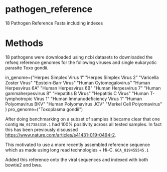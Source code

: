 # pathogen_reference
18 Pathogen Reference Fasta including indexes


# Methods 
18 pathogens were downloaded using ncbi datasets to downloaded the refseq reference genomes for the following viruses and single eukaryotic parasite Toxo gondii.

in_genome=("Herpes Simplex Virus 1" "Herpes Simplex Virus 2" "Varicella Zoster Virus" "Epstein-Barr Virus" "Human Cytomegalovirus" "Human Herpesvirus 6A" "Human Herpesvirus 6B" "Human Herpesvirus 7" "Human gammaherpesvirus 8" "Hepatitis B Virus" "Hepatitis C Virus" "Human T-lymphotropic Virus 1" "Human Immunodeficiency Virus 1" "Human Polyomavirus BKV" "Human Polyomavirus JCV" "Merkel Cell Polyomavirus" )
pro_genome=("Toxoplasma gondii") 

After doing benchmarking on a subset of samples it became clear that one contig `NW_017384310.1` had 100% positivity across all tested samples. 
In fact this has been previously discussed https://www.nature.com/articles/s41431-019-0494-2.

This motivated to use a more recently assembled reference sequence which as made using long read technologies + Hi-C. `GCA_019455545.1`

Added this reference onto the viral sequences and indexed with both bowtie2 and bwa.

